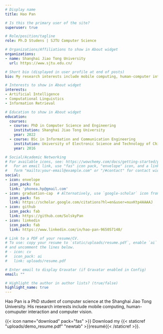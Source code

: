 ```yaml
---
# Display name
title: Hao Pan

# Is this the primary user of the site?
superuser: true

# Role/position/tagline
role: Ph.D Studens | SJTU Computer Science

# Organizations/Affiliations to show in About widget
organizations:
- name: Shanghai Jiao Tong University
  url: https://www.sjtu.edu.cn/

# Short bio (displayed in user profile at end of posts)
bio: My research interests include mobile computing, human-computer interaction and computer vision.

# Interests to show in About widget
interests:
- Artificial Intelligence
- Computational Linguistics
- Information Retrieval

# Education to show in About widget
education:
  courses:
  - course: PhD in Computer Science and Engineering
    institution: Shanghai Jiao Tong University
    year: 2022
  - course: BSc in Information and Communication Engineering
    institution: University of Electronic Science and Technology of China
    year: 2016

# Social/Academic Networking
# For available icons, see: https://wowchemy.com/docs/getting-started/page-builder/#icons
#   For an email link, use "fas" icon pack, "envelope" icon, and a link in the
#   form "mailto:your-email@example.com" or "/#contact" for contact widget.
social:
- icon: envelope
  icon_pack: fas
  link: 'phonea.hp@gmail.com'
- icon: graduation-cap  # Alternatively, use `google-scholar` icon from `ai` icon pack
  icon_pack: fas
  link: https://scholar.google.com/citations?hl=en&user=nuxKtp4AAAAJ
- icon: github
  icon_pack: fab
  link: https://github.com/SolskyPan
- icon: linkedin
  icon_pack: fab
  link: https://www.linkedin.com/in/hao-pan-965057140/

# Link to a PDF of your resume/CV.
# To use: copy your resume to `static/uploads/resume.pdf`, enable `ai` icons in `params.toml`, 
# and uncomment the lines below.
# - icon: cv
#   icon_pack: ai
#   link: uploads/resume.pdf

# Enter email to display Gravatar (if Gravatar enabled in Config)
email: ""

# Highlight the author in author lists? (true/false)
highlight_name: true
---
```


Hao Pan is a PhD student of computer science at the Shanghai Jiao Tong University. His research interests include mobile computing, human-comuputer interaction and computer vision.

{{< icon name="download" pack="fas" >}} Download my {{< staticref "uploads/demo_resume.pdf" "newtab" >}}resumé{{< /staticref >}}.
